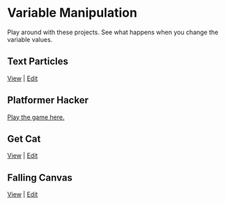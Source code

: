 # Variable Manipulation
Play around with these projects. See what happens when you change the variable values.

## Text Particles
[View](https://tumbling-crimson-nail-468.vscodeedu.app) | [Edit](https://vscodeedu.com/v1tTEKqmssnfTS6ykn2n)

## Platformer Hacker
[Play the game here.](https://hackyformer.onrender.com/)

## Get Cat
[View](https://kind-pecan-pigeon-954.vscodeedu.app/) | [Edit](https://vscodeedu.com/LyHssdPJPqiBHdLdZ2Vh)

## Falling Canvas
[View](https://bubblegum-neat-lamp-721.vscodeedu.app) | [Edit](https://vscodeedu.com/BnTeVum4vh98bGrKM0vO)
